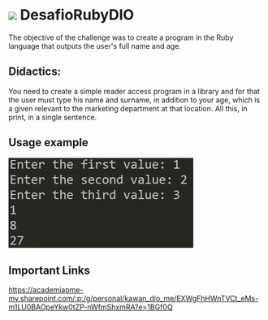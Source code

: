 # <img width="40px" src="https://cdn.jsdelivr.net/gh/devicons/devicon/icons/ruby/ruby-original.svg" /> DesafioRubyDIO

The objective of the challenge was to create a program in the Ruby language that outputs the user's full name and age.

## Didactics:
You need to create a simple reader access program
in a library and for that the user must type his
name and surname, in addition to your age, which is a given
relevant to the marketing department at that location.
All this, in print, in a single sentence.

## Usage example
<img src="./assets/exemple.png" />

## Important Links
https://academiapme-my.sharepoint.com/:p:/g/personal/kawan_dio_me/EXWgFhHWnTVCt_eMs-m1LU0BAOpeYkw0tZP-nWfmShxmRA?e=1BGf0Q
